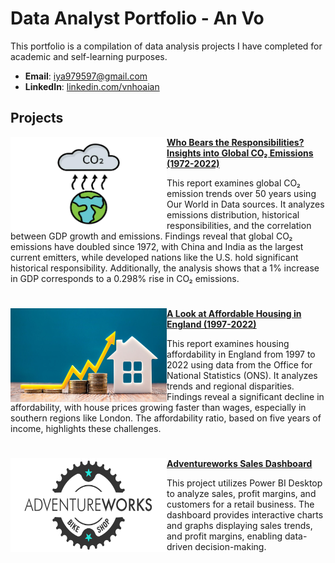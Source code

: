 # Data Analyst Portfolio - An Vo
This portfolio is a compilation of data analysis projects I have completed for academic and self-learning purposes.

- **Email**: [iya979597@gmail.com](iya979597@gmail.com)
- **LinkedIn**: [linkedin.com/vnhoaian](https://www.linkedin.com/in/vnhoaian/)

## Projects

<img align="left" width="250" height="150" src="assets/img/CO2 emissions.jpg"> **[Who Bears the Responsibilities? Insights into Global CO₂ Emissions (1972-2022)](https://github.com/anvo-2001/an.github.io/blob/main/Global-CO2-Emissions)**

This report examines global CO₂ emission trends over 50 years using Our World in Data sources. It analyzes emissions distribution, historical responsibilities, and the correlation between GDP growth and emissions. Findings reveal that global CO₂ emissions have doubled since 1972, with China and India as the largest current emitters, while developed nations like the U.S. hold significant historical responsibility. Additionally, the analysis shows that a 1% increase in GDP corresponds to a 0.298% rise in CO₂ emissions.

#

<img align="left" width="250" height="150" src="assets/img/Housing affordability.jpg"> **[A Look at Affordable Housing in England (1997-2022)](https://github.com/anvo-2001/an.github.io/blob/main/Housing-Affordability-Analysis)**

This report examines housing affordability in England from 1997 to 2022 using data from the Office for National Statistics (ONS). It analyzes trends and regional disparities. Findings reveal a significant decline in affordability, with house prices growing faster than wages, especially in southern regions like London. The affordability ratio, based on five years of income, highlights these challenges.

#

<img align="left" width="250" height="150" src="assets/img/AdventureWorks_Logo.png"> **[Adventureworks Sales Dashboard](https://github.com/anvo-2001/an.github.io/tree/main/Adventureworks)**

This project utilizes Power BI Desktop to analyze sales, profit margins, and customers for a retail business. The dashboard provides interactive charts and graphs displaying sales trends, and profit margins, enabling data-driven decision-making.
